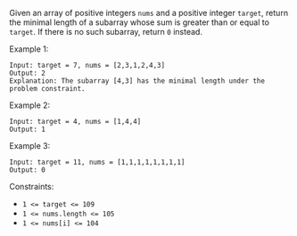 Given an array of positive integers `nums` and a positive integer `target`, return the minimal length of a
subarray
whose sum is greater than or equal to `target`. If there is no such subarray, return `0` instead.

Example 1:

```
Input: target = 7, nums = [2,3,1,2,4,3]
Output: 2
Explanation: The subarray [4,3] has the minimal length under the problem constraint.
```

Example 2:

```
Input: target = 4, nums = [1,4,4]
Output: 1
```

Example 3:

```
Input: target = 11, nums = [1,1,1,1,1,1,1,1]
Output: 0
```

Constraints:

- `1 <= target <= 109`
- `1 <= nums.length <= 105`
- `1 <= nums[i] <= 104`
